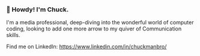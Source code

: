 ### 👋 Howdy! I'm Chuck.

I'm a media professional, deep-diving into the wonderful world of computer coding, looking to add one more arrow to my quiver of Communication skills.

Find me on LinkedIn:
https://www.linkedin.com/in/chuckmanbro/
<!--
**ChuckManBro/ChuckManBro** is a ✨ _special_ ✨ repository because its `README.md` (this file) appears on your GitHub profile.

Here are some ideas to get you started:

- 🔭 I’m currently working on ...
- 🌱 I’m currently learning ...
- 👯 I’m looking to collaborate on ...
- 🤔 I’m looking for help with ...
- 💬 Ask me about ...
- 📫 How to reach me: ...
- 😄 Pronouns: ...
- ⚡ Fun fact: ...
-->
